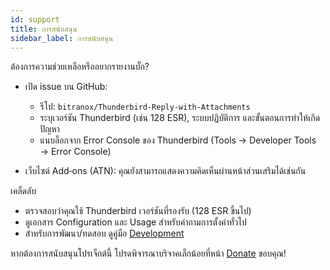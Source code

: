 ```yaml
---
id: support
title: การสนับสนุน
sidebar_label: การสนับสนุน
---
```


ต้องการความช่วยเหลือหรืออยากรายงานบั๊ก?

- เปิด issue บน GitHub:
  - รีโป: `bitranox/Thunderbird-Reply-with-Attachments`
  - ระบุเวอร์ชัน Thunderbird (เช่น 128 ESR), ระบบปฏิบัติการ และขั้นตอนการทำให้เกิดปัญหา
  - แนบล็อกจาก Error Console ของ Thunderbird (Tools → Developer Tools → Error Console)

- เว็บไซต์ Add‑ons (ATN): คุณยังสามารถแสดงความคิดเห็นผ่านหน้าส่วนเสริมได้เช่นกัน

เคล็ดลับ

- ตรวจสอบว่าคุณใช้ Thunderbird เวอร์ชันที่รองรับ (128 ESR ขึ้นไป)
- ดูเอกสาร Configuration และ Usage สำหรับคำถามการตั้งค่าทั่วไป
- สำหรับการพัฒนา/ทดสอบ ดูคู่มือ [Development](development)

หากต้องการสนับสนุนโปรเจ็กต์นี้ โปรดพิจารณาบริจาคเล็กน้อยที่หน้า [Donate](donation) ขอบคุณ!
